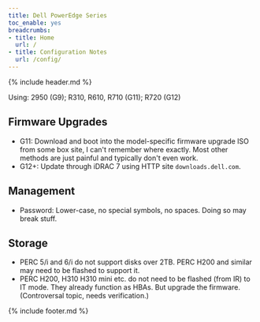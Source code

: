 ```yaml
---
title: Dell PowerEdge Series
toc_enable: yes
breadcrumbs:
- title: Home
  url: /
- title: Configuration Notes
  url: /config/
---
```

{% include header.md %}

Using: 2950 (G9); R310, R610, R710 (G11); R720 (G12)

## Firmware Upgrades

- G11: Download and boot into the model-specific firmware upgrade ISO from some box site, I can't remember where exactly. Most other methods are just painful and typically don't even work.
- G12+: Update through iDRAC 7 using HTTP site `downloads.dell.com`.

## Management

- Password: Lower-case, no special symbols, no spaces. Doing so may break stuff.

## Storage

- PERC 5/i and 6/i do not support disks over 2TB. PERC H200 and similar may need to be flashed to support it.
- PERC H200, H310 H310 mini etc. do not need to be flashed \(from IR\) to IT mode. They already function as HBAs. But upgrade the firmware. \(Controversal topic, needs verification.\)

{% include footer.md %}
